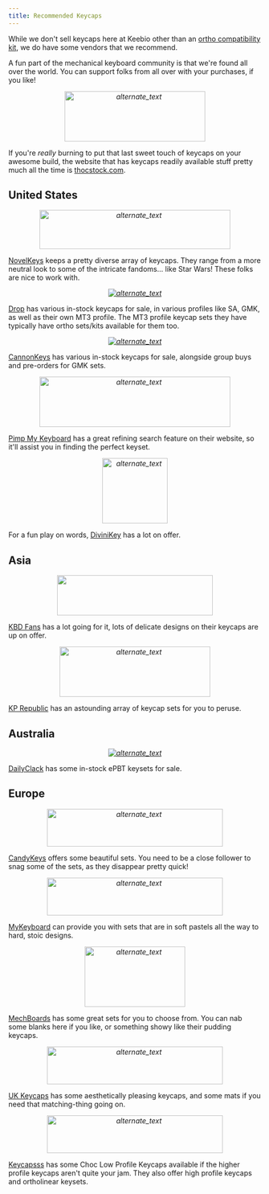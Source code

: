```yaml
---
title: Recommended Keycaps
---
```


While we don't sell keycaps here at Keebio other than an [ortho compatibility kit](https://keeb.io/products/gmk-n9-ortholinear-add-on-kit), we do have some vendors that we recommend.

A fun part of the mechanical keyboard community is that we're found all over the world. You can support folks from all over with your purchases, if you like!

<a href="https://thocstock.com/">
<center> <em><img src="https://i.imgur.com/d3laz4q.png" alt="alternate_text"  width="280" height="100" /></em></center></a>


If you're *really* burning to put that last sweet touch of keycaps on your awesome build, the website that has keycaps readily available stuff pretty much all the time is [thocstock.com](https://thocstock.com/).

## United States
<a href="https://novelkeys.xyz/collections/keycaps">
<center><em><img src="https://i.imgur.com/4soycXr.png" alt="alternate_text"  width="380" height="78" /></em></center></a>

[NovelKeys](https://novelkeys.xyz/collections/keycaps) keeps a pretty diverse array of keycaps. They range from a more neutral look to some of the intricate fandoms... like Star Wars! These folks are nice to work with.

<a href="https://drop.com/mechanical-keyboards/drops/?sc=keycaps">
<center><em><img src={require('./../assets/images/vendors/drop.png').default} alt="alternate_text" /></em></center></a>

[Drop](https://drop.com/mechanical-keyboards/drops/?sc=keycaps) has various in-stock keycaps for sale, in various profiles like SA, GMK, as well as their own MT3 profile. The MT3 profile keycap sets they have typically have ortho sets/kits available for them too.

<a href="https://cannonkeys.com/collections/cannonkeys-keycaps">
<center><em><img src={require('./../assets/images/vendors/Cannonkeys-10_360x.png').default} alt="alternate_text" /></em></center></a>

[CannonKeys](https://cannonkeys.com/collections/cannonkeys-keycaps) has various in-stock keycaps for sale, alongside group buys and pre-orders for GMK sets.

<a href="https://pimpmykeyboard.com/all-products/keycaps/">
<center><em><img src="https://i.imgur.com/LleKGiH.png" alt="alternate_text"  width="380" height="100" /></em></center></a>

[Pimp My Keyboard](https://pimpmykeyboard.com/all-products/keycaps/) has a great refining search feature on their website, so it'll assist you in finding the perfect keyset.

<a href="https://divinikey.com/collections/keycap-sets">
<center><em><img src="https://i.imgur.com/RFDBZxU.png" alt="alternate_text"  width="130" height="130" /></em></center></a>

For a fun play on words, [DiviniKey](https://divinikey.com/collections/keycap-sets) has a lot on offer.

## Asia
<a href="https://kbdfans.com/collections/keycaps">
<center><em><img src="https://i.imgur.com/C1BEEMF.png"  width="310" height="80" /></em></center></a>

[KBD Fans](https://kbdfans.com/collections/keycaps) has a lot going for it, lots of delicate designs on their keycaps are up on offer.

<a href="https://kprepublic.com/collections/keycaps">
<center><em><img src="https://i.imgur.com/Gu4FcvM.png" alt="alternate_text"  width="300" height="100" /></em></center></a>


[KP Republic](https://kprepublic.com/collections/keycaps) has an astounding array of keycap sets for you to peruse.

## Australia
<a href="https://dailyclack.com/collections/keycaps">
<center><em><img src={require('./../assets/images/vendors/dailyclack.png').default} alt="alternate_text" /></em></center></a>

[DailyClack](https://dailyclack.com/collections/keycaps) has some in-stock ePBT keysets for sale.

## Europe
<a href="https://candykeys.com/category:keycaps">
<center><em><img src="https://i.imgur.com/6uQ0wUo.png" alt="alternate_text"  width="350" height="75" /></em></center></a>


[CandyKeys](https://candykeys.com/category:keycaps) offers some beautiful sets. You need to be a close follower to snag some of the sets, as they disappear pretty quick!

<a href="https://mykeyboard.eu/catalogue/category/keycaps_2/">
<center><em><img src="https://i.imgur.com/yiSKyoG.png" alt="alternate_text"  width="350" height="75" /></em></center></a>


[MyKeyboard](https://mykeyboard.eu/catalogue/category/keycaps_2/) can provide you with sets that are in soft pastels all the way to hard, stoic designs. 

<a href="https://mechboards.co.uk/product-category/keycaps/">
<center><em><img src="https://i.imgur.com/3jhDvsZ.png" alt="alternate_text"  width="200" height="120" /></em></center></a>

[MechBoards](https://mechboards.co.uk/product-category/keycaps/) has some great sets for you to choose from. You can nab some blanks here if you like, or something showy like their pudding keycaps.

<a href="http://www.ukkeycaps.co.uk/">
<center><em><img src="https://i.imgur.com/AMXZ622.png" alt="alternate_text"  width="350" height="75" /></em></center></a>

[UK Keycaps](http://www.ukkeycaps.co.uk/) has some aesthetically pleasing keycaps, and some mats if you need that matching-thing going on.

<a href="https://keycapsss.com/keyboard-parts/keycaps/?p=1">
<center><em><img src="https://i.imgur.com/w5FJ67r.png" alt="alternate_text"  width="350" height="75" /></em></center></a>

[Keycapsss](https://keycapsss.com/keyboard-parts/keycaps/?p=1) has some Choc Low Profile Keycaps available if the higher profile keycaps aren't quite your jam. They also offer high profile keycaps and ortholinear keysets.
